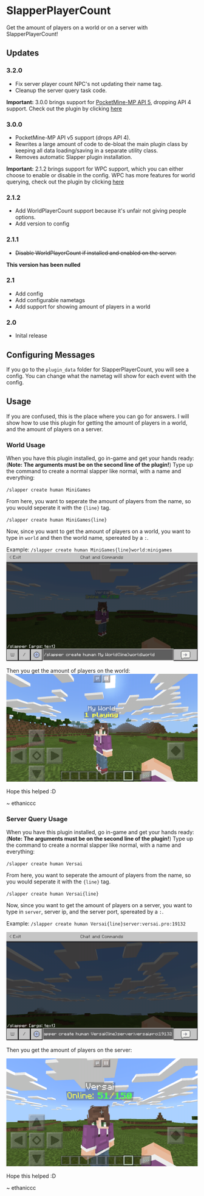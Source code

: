 # SlapperPlayerCount
Get the amount of players on a world or on a server with SlapperPlayerCount!

## Updates
### 3.2.0
- Fix server player count NPC's not updating their name tag.
- Cleanup the server query task code.

**Important:** 3.0.0 brings support for [PocketMine-MP API 5](https://poggit.pmmp.io/ci/zsfell/SlapperPlayerCount/SlapperPlayerCount), dropping API 4 support. Check out the plugin by clicking [here](http://poggit.pmmp.io/p/WorldPlayerCount/)
### 3.0.0
- PocketMine-MP API v5 support (drops API 4).
- Rewrites a large amount of code to de-bloat the main plugin class by keeping all data loading/saving in a separate utility class.
- Removes automatic Slapper plugin installation.

**Important:** 2.1.2 brings support for WPC support, which you can either choose to enable or disable in the config. WPC has more features for world querying, check out the plugin by clicking [here](http://poggit.pmmp.io/p/WorldPlayerCount/)
### 2.1.2
- Add WorldPlayerCount support because it's unfair not giving people options.
- Add version to config
### 2.1.1
- ~~Disable WorldPlayerCount if installed and enabled on the server.~~

**This version has been nulled**
### 2.1
- Add config
- Add configurable nametags
- Add support for showing amount of players in a world
### 2.0
- Inital release
## Configuring Messages
If you go to the `plugin_data` folder for SlapperPlayerCount, you will see a config. You can change what the nametag will show for each event with the config.
## Usage
If you are confused, this is the place where you can go for answers. I will show how to use this plugin for getting the amount of players in a world, and the amount of players on a server.
### World Usage
When you have this plugin installed, go in-game and get your hands ready:
(**Note: The arguments must be on the second line of the plugin!**)
Type up the command to create a normal slapper like normal, with a name and everything:

`/slapper create human MiniGames`

From here, you want to seperate the amount of players from the name, so you would seperate it with the `{line}` tag.

`/slapper create human MiniGames{line}`

Now, since you want to get the amount of players on a world, you want to type in `world` and then the world name, spereated by a `:`.

Example: `/slapper create human MiniGames{line}world:minigames`
![WorldCommandExample](create_world_slapper.png)

Then you get the amount of players on the world:
![WorldResult](world_slapper_result.png)

Hope this helped :D

~ ethaniccc

### Server Query Usage
When you have this plugin installed, go in-game and get your hands ready:
(**Note: The arguments must be on the second line of the plugin!**)
Type up the command to create a normal slapper like normal, with a name and everything:

`/slapper create human Versai`

From here, you want to seperate the amount of players from the name, so you would seperate it with the `{line}` tag.

`/slapper create human Versai{line}`

Now, since you want to get the amount of players on a server, you want to type in `server`, server ip, and the server port, spereated by a `:`.

Example: `/slapper create human Versai{line}server:versai.pro:19132`

![ServerCreateExample](create_server_slapper.png)

Then you get the amount of players on the server:

![ServerResult](server_slapper_result.png)

Hope this helped :D

~ ethaniccc
